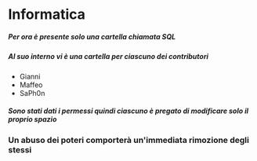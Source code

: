 # Informatica

##### Per ora è presente solo una cartella chiamata SQL

##### Al suo interno vi è una cartella per ciascuno dei *contributori*
- Gianni
- Maffeo
- SaPh0n

##### Sono stati dati i permessi quindi ciascuno è pregato di modificare solo il proprio spazio

### Un abuso dei poteri comporterà un'immediata rimozione degli stessi

